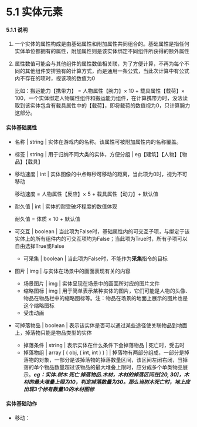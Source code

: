 # 5.1 实体元素

#### 5.1.1 说明

1. 一个实体的属性构成是由基础属性和附加属性共同组合的。基础属性是指任何实体单位都拥有的属性，附加属性则是该实体绑定不同组件所获得的额外属性

2. 属性数值可能会与其他组件的属性数值相关联，为了方便计算，不再为每个不同的其他组件安排独有的计算方式，而是通用一条公式，当此次计算中有公式内不存在的项时，视该项的数值为0

   比如：搬运能力【携带力】 = 人物属性【腕力】× 10 + 载具属性【载荷】× 100，一个实体绑定人物属性组件和搬运能力组件，在计算携带力时，没法读取到该实体包含有载具属性中的【载荷】，即将载荷的数值视为0，只计算腕力这部分。

#### 实体基础属性

- 名称 | string | 实体在游戏内的名称。该属性可被附加属性内的名称覆盖。

- 标签 | string | 用于归纳不同大类的实体，方便分组 | eg【建筑】【人物】【物品】【载具】

- 移动速度 | int | 实体图像的中点每秒可移动的距离，当此项为0时，视为不可移动

  移动速度 = 人物属性【反应】× 5 + 载具属性【动力】+ 默认值

- 耐久值 | int | 实体的耐受破坏程度的数值体现

  耐久值 = 体质 × 10 + 默认值

- 可交互 | boolean | 当此项为False时，基础属性内的可交互子项，与绑定于该实体上的所有组件内的可交互项均为False；当此项为True时，所有子项可以自由选择True或False

  - 可采集 | boolean | 当此项为False时，不能作为**采集**指令的目标

- 图片 | img | 与实体在场景中的画面表现有关的内容

  - 场景图片 | img | 实体呈现在场景中的画面所对应的图片文件
  - 缩略图标 | img | 用于简单表示某种实体的图片，它们可能是人物的头像、物品在物品栏中的缩略图标等。注：物品在场景的地面上展示的图片也是这个缩略图标
  - 受击动画

- 可掉落物品 | boolean | 表示该实体是否可以通过某些途径使关联物品到地面上，掉落物只能是物品类型的实体

  - 掉落条件 | string | 表示实体在什么条件下会掉落物品 | 死亡时，受击时
  - 掉落物组 | array [ ( obj, ( int, int ) ) ] | 掉落物有两部分组成，一部分是掉落物的对象，一部分是该掉落物的掉落数量区间，该区间左闭右闭，当掉落的单个物品数量超过该物品的最大堆叠上限时，应分成多个单类物品展示。***eg：实体.树木 死亡 掉落物品.木材，木材的掉落区间在[20, 30]，木材的最大堆叠上限为10，判定掉落数量为30。那么当树木死亡时，地上应出现3个标有数量10的木材图标***

#### 实体基础动作

- 移动：











